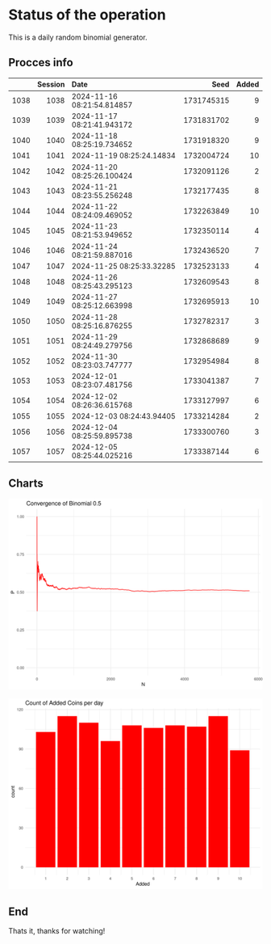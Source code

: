 # Status of the operation
  
  This is a daily random binomial generator.
  
## Procces info

|     | Session|Date                       |       Seed| Added|
|:----|-------:|:--------------------------|----------:|-----:|
|1038 |    1038|2024-11-16 08:21:54.814857 | 1731745315|     9|
|1039 |    1039|2024-11-17 08:21:41.943172 | 1731831702|     9|
|1040 |    1040|2024-11-18 08:25:19.734652 | 1731918320|     9|
|1041 |    1041|2024-11-19 08:25:24.14834  | 1732004724|    10|
|1042 |    1042|2024-11-20 08:25:26.100424 | 1732091126|     2|
|1043 |    1043|2024-11-21 08:23:55.256248 | 1732177435|     8|
|1044 |    1044|2024-11-22 08:24:09.469052 | 1732263849|    10|
|1045 |    1045|2024-11-23 08:21:53.949652 | 1732350114|     4|
|1046 |    1046|2024-11-24 08:21:59.887016 | 1732436520|     7|
|1047 |    1047|2024-11-25 08:25:33.32285  | 1732523133|     4|
|1048 |    1048|2024-11-26 08:25:43.295123 | 1732609543|     8|
|1049 |    1049|2024-11-27 08:25:12.663998 | 1732695913|    10|
|1050 |    1050|2024-11-28 08:25:16.876255 | 1732782317|     3|
|1051 |    1051|2024-11-29 08:24:49.279756 | 1732868689|     9|
|1052 |    1052|2024-11-30 08:23:03.747777 | 1732954984|     8|
|1053 |    1053|2024-12-01 08:23:07.481756 | 1733041387|     7|
|1054 |    1054|2024-12-02 08:26:36.615768 | 1733127997|     6|
|1055 |    1055|2024-12-03 08:24:43.94405  | 1733214284|     2|
|1056 |    1056|2024-12-04 08:25:59.895738 | 1733300760|     3|
|1057 |    1057|2024-12-05 08:25:44.025216 | 1733387144|     6|

## Charts 

![](charts/plot1.png)

![](charts/plot2.png)

## End

Thats it, thanks for watching!

